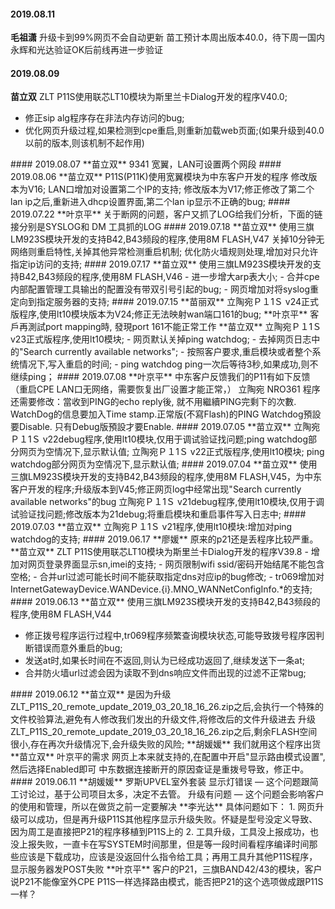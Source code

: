 
#### 2019.08.11
**毛祖潇**  升级卡到99%网页不会自动更新 苗工预计本周出版本40.0，待下周一国内永辉和光达验证OK后前线再进一步验证
#### 2019.08.09
**苗立双**  ZLT P11S使用联芯LT10模块为斯里兰卡Dialog开发的程序V40.0;<hide>  
- 修正sip alg程序存在非法内存访问的bug;
- 优化网页升级过程,如果检测到cpe重启,则重新加载web页面;(如果升级到40.0以前的版本,则该机制不起作用)
</hide>
#### 2019.08.07
**苗立双** 9341 宽翼，LAN可设置两个网段
#### 2019.08.06
**苗立双**   P11S(P11K)使用宽翼模块为中东客户开发的程序 修改版本为V16; LAN口增加对设置第二个IP的支持;  
修改版本为V17;修正修改了第二个lan ip之后,重新进入dhcp设置界面,第二个lan ip显示不正确的bug;
#### 2019.07.22
**叶京平** 关于断网的问题，客户又抓了LOG给我们分析，下面的链接分别是SYSLOG和 DM 工具抓的LOG
#### 2019.07.18
**苗立双**  使用三旗LM923S模块开发的支持B42,B43频段的程序,使用8M FLASH,V47 <hide>  
关掉10分钟无网络则重启特性,关掉其他异常检测重启机制;
优化防火墙规则处理,增加对只允许指定ip访问的支持;
</hide>
#### 2019.07.17
**苗立双**  使用三旗LM923S模块开发的支持B42,B43频段的程序,使用8M FLASH,V46 <hide>  
- 进一步增大arp表大小;
- 合并cpe内部配置管理工具输出的配置没有带双引号引起的bug;
- 网页增加对将syslog重定向到指定服务器的支持;
</hide>
#### 2019.07.15
**苗丽双**  立陶宛Ｐ１1Ｓ v24正式版程序,使用lt10模块版本为V24;修正无法映射wan端口161的bug;
**叶京平**  客戶再測試port mapping時, 發現port 161不能正常工作
**苗立双**  立陶宛Ｐ１1Ｓ v23正式版程序,使用lt10模块;<hide>
- 网页默认关掉ping watchdog;
- 去掉网页日志中的"Search currently available networks";
- 按照客户要求,重启模块或者整个系统情况下,写入重启的时间;
- ping watchdog ping一次后等待3秒,如果成功,则不继续ping；
</hide>
#### 2019.07.08
**叶京平**  中东客户反馈我们的P11有如下反馈（重启CPE LAN口无网络，需要恢复出厂设置才能正常，）  
立陶宛 NRO361 程序还需要修改：當收到PING的echo reply後, 就不用繼續PING完剩下的次數. WatchDog的信息要加入Time stamp.正常版(不寫Flash)的PING Watchdog預設要Disable. 只有Debug版預設才要Enable.
#### 2019.07.05
**苗立双**  立陶宛Ｐ１1Ｓ v22debug程序,使用lt10模块,仅用于调试验证找问题;ping watchdog部分网页为空情况下,显示默认值;  
立陶宛Ｐ１1Ｓ v22正式版程序,使用lt10模块; ping watchdog部分网页为空情况下,显示默认值;
#### 2019.07.04
**苗立双**  使用三旗LM923S模块开发的支持B42,B43频段的程序,使用8M FLASH,V45，为中东客户开发的程序;升级版本到V45;修正网页log中经常出现"Search currently available networks"的bug
立陶宛Ｐ１1Ｓ v21debug程序,使用lt10模块,仅用于调试验证找问题;修改版本为21debug;将重启模块和重启事件写入日志中;
#### 2019.07.03
**苗立双**  立陶宛Ｐ１1Ｓ v21程序,使用lt10模块:增加对ping watchdog的支持;
#### 2019.06.17
**廖媛**  原来的p21还是丢程序比较严重。
**苗立双**  ZLT P11S使用联芯LT10模块为斯里兰卡Dialog开发的程序V39.8<hide>
- 增加对网页登录界面显示sn,imei的支持;
- 网页限制wifi ssid/密码开始结尾不能包含空格;
- 合并url过滤可能长时间不能获取指定dns对应ip的bug修改;
- tr069增加对InternetGatewayDevice.WANDevice.{i}.MNO_WANNetConfigInfo.*的支持;
</hide>
#### 2019.06.13
**苗立双**  使用三旗LM923S模块开发的支持B42,B43频段的程序,使用8M FLASH,V44 <hide>

- 修正拨号程序运行过程中,tr069程序频繁查询模块状态,可能导致拨号程序因判断错误而意外重启的bug;
- 发送at时,如果长时间在不返回,则认为已经成功返回了,继续发送下一条at;
- 合并防火墙url过滤会因为读取不到dns响应文件而出现的过滤不正常bug;
</hide>
#### 2019.06.12
**苗立双**  是因为升级ZLT_P11S_20_remote_update_2019_03_20_18_16_26.zip之后,会执行一个特殊的文件校验算法,避免有人修改我们发出的升级文件,将修改后的文件升级进去  
升级ZLT_P11S_20_remote_update_2019_03_20_18_16_26.zip之后,剩余FLASH空间很小,存在再次升级情况下,会升级失败的风险;
**胡媛媛**  我们就用这个程序出货
**苗立双**  叶京平的需求 网页上本来就支持的,在配置中开启"显示路由模式设置",然后选择Enabled即可  
中东数据连接断开的原因查证是重拨号导致，修正中。 
#### 2019.06.11
**胡媛媛**  罗斯UPVEL室外套装 显示灯错误 — 这个问题跟简工讨论过，基于公司项目太多，决定不去管。  
升级有问题 — 这个问题会影响客户的使用和管理，所以在做货之前一定要解决
**李光达**  具体问题如下：  
1. 网页升级可以成功，但是再升级P11S其他程序显示升级失败。怀疑是型号没定义导致、因为周工是直接把P21的程序移植到P11S上的  
2. 工具升级，工具没上报成功，也没上报失败，一直卡在写SYSTEM时间那里，但是等一段时间看程序编译时间那些应该是下载成功，应该是没返回什么指令给工具；再用工具升其他P11S程序，显示服务器发POST失败  
**叶京平**  客户的P21，三旗BAND42/43的模块，客户说P21不能像室外CPE P11S一样选择路由模式，能否把P21的这个选项做成跟P11S一样？  

